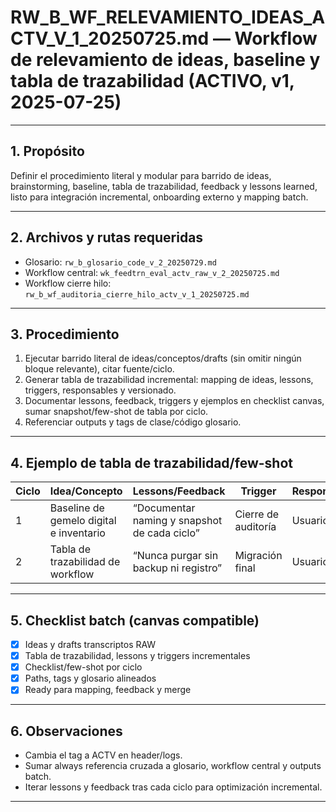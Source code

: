# RW_B_WF_RELEVAMIENTO_IDEAS_ACTV_V_1_20250725.md — Workflow de relevamiento de ideas, baseline y tabla de trazabilidad (ACTIVO, v1, 2025-07-25)

---

## 1. Propósito
Definir el procedimiento literal y modular para barrido de ideas, brainstorming, baseline, tabla de trazabilidad, feedback y lessons learned, listo para integración incremental, onboarding externo y mapping batch.

---

## 2. Archivos y rutas requeridas
- Glosario: `rw_b_glosario_code_v_2_20250729.md`
- Workflow central: `wk_feedtrn_eval_actv_raw_v_2_20250725.md`
- Workflow cierre hilo: `rw_b_wf_auditoria_cierre_hilo_actv_v_1_20250725.md`

---

## 3. Procedimiento
1. Ejecutar barrido literal de ideas/conceptos/drafts (sin omitir ningún bloque relevante), citar fuente/ciclo.
2. Generar tabla de trazabilidad incremental: mapping de ideas, lessons, triggers, responsables y versionado.
3. Documentar lessons, feedback, triggers y ejemplos en checklist canvas, sumar snapshot/few-shot de tabla por ciclo.
4. Referenciar outputs y tags de clase/código glosario.

---

## 4. Ejemplo de tabla de trazabilidad/few-shot
| Ciclo | Idea/Concepto                           | Lessons/Feedback                             | Trigger             | Responsable  |
|-------|-----------------------------------------|----------------------------------------------|---------------------|--------------|
| 1     | Baseline de gemelo digital e inventario | “Documentar naming y snapshot de cada ciclo” | Cierre de auditoría | Usuario      |
| 2     | Tabla de trazabilidad de workflow       | “Nunca purgar sin backup ni registro”         | Migración final     | Usuario      |

---

## 5. Checklist batch (canvas compatible)
- [x] Ideas y drafts transcriptos RAW
- [x] Tabla de trazabilidad, lessons y triggers incrementales
- [x] Checklist/few-shot por ciclo
- [x] Paths, tags y glosario alineados
- [x] Ready para mapping, feedback y merge

---

## 6. Observaciones
- Cambia el tag a ACTV en header/logs.
- Sumar always referencia cruzada a glosario, workflow central y outputs batch.
- Iterar lessons y feedback tras cada ciclo para optimización incremental.

---

